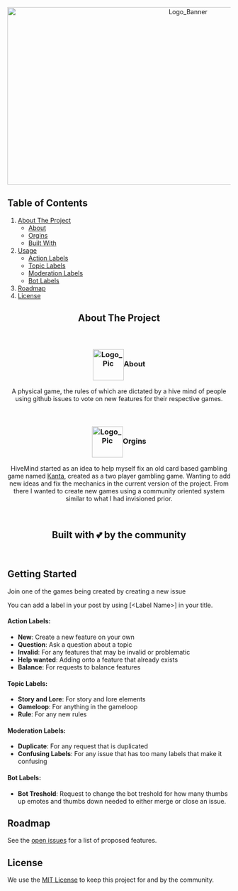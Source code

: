 <p align="center">
  <a href="https://github.com/SanoKei/HiveMind">
    <img src="https://github.com/Sanokei/HiveMind/blob/main/Resources/HiveMindBanner_1.0.0_png.png" alt="Logo_Banner" width="800" height="400">
  </a>
</p>



<!-- TABLE OF CONTENTS -->
 ## Table of Contents
  <ol>
    <li>
      <a href="#about">About The Project</a>
      <ul>
        <li><a href="#about-about">About</a></li>
        <li><a href="#about-orgins">Orgins</a></li>
        <li><a href="#built-with-love">Built With</a></li>
      </ul>
    </li>
    <li>
      <a href="#start">Usage</a>
      <ul>
        <li><a href="#label-action">Action Labels</a></li>
        <li><a href="#label-topic">Topic Labels</a></li>
        <li><a href="#label-mod">Moderation Labels</a></li>
        <li><a href="#label-bot">Bot Labels</a></li>
      </ul>
    </li>
    <li><a href="#roadmap">Roadmap</a></li>
    <li><a href="#license">License</a></li>
  </ol>



<!-- ABOUT THE PROJECT -->
<h2 align="center" id="about">About The Project</h2>
<br />
<h3 align="center" id="about-about"><img src="https://github.com/Sanokei/HiveMind/blob/main/Resources/HiveMindLogo_1.0.1.png" align="center" alt="Logo_Pic" width="70" height="70"><strong>About</strong></h3>
<p align="center">
A physical game, the rules of which are dictated by a hive mind of people using github issues to vote on new features for their respective games.
</p>  
<br />
<h3 align="center" id="about-orgins"><img src="https://github.com/Sanokei/HiveMind/blob/main/Resources/HiveMindLogo_1.0.1.png" align="center" alt="Logo_Pic" width="70" height="70"><strong>Orgins</strong></h3>
<p align="center">
HiveMind started as an idea to help myself fix an old card based gambling game named <a href="https://sanokei.itch.io/kanta">Kanta</a>, created as a two player gambling game. Wanting to add new ideas and fix the mechanics in the current version of the project. From there I wanted to create new games using a community oriented system similar to what I had invisioned prior.
</p>
<br />
<h2 align="center" id="built-with-love">Built with 💕 by the community</h2>
<br />

<!-- GETTING STARTED -->
<h2 id="start">Getting Started</h2>

Join one of the games being created by creating a new issue

You can add a label in your post by using \[\<Label Name>] in your title.
  
<h4 id="label-action"><strong>Action Labels:</strong></h4>
  <ul>
<li><strong>New</strong>: Create a new feature on your own</li>
<li><strong>Question</strong>: Ask a question about a topic</li>
<li><strong>Invalid</strong>: For any features that may be invalid or problematic</li>
<li><strong>Help wanted</strong>: Adding onto a feature that already exists</li>
<li><strong>Balance</strong>: For requests to balance features</li>
  </ul>
  
<h4 id="label-topic"><strong>Topic Labels:</strong></h4>
  <ul>
<li><strong>Story and Lore</strong>: For story and lore elements</li>
<li><strong>Gameloop</strong>: For anything in the gameloop</li>
<li><strong>Rule</strong>: For any new rules</li>
  </ul>
  
<h4 id="label-mod"><strong>Moderation Labels:</strong></h4>
  <ul>
<li><strong>Duplicate</strong>: For any request that is duplicated</li>
<li><strong>Confusing Labels</strong>: For any issue that has too many labels that make it confusing</li>
  </ul>
  
<h4 id="label-bot"><strong>Bot Labels:</strong></h4>
  <ul>
<li><strong>Bot Treshold</strong>: Request to change the bot treshold for how many thumbs up emotes and thumbs down needed to either merge or close an issue.</li>
  </ul>

<!-- ROADMAP -->
<h2 id="roadmap">Roadmap</h2>

See the [open issues](https://github.com/SanoKei/HiveMind/issues) for a list of proposed features.

<!-- LICENSE -->
<h2 id="license">License</h2>

We use the [MIT License](https://github.com/Sanokei/HiveMind/blob/main/LICENSE) to keep this project for and by the community.
